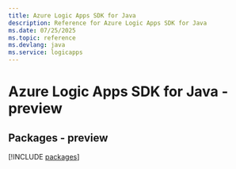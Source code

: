 ```yaml
---
title: Azure Logic Apps SDK for Java
description: Reference for Azure Logic Apps SDK for Java
ms.date: 07/25/2025
ms.topic: reference
ms.devlang: java
ms.service: logicapps
---
```

# Azure Logic Apps SDK for Java - preview
## Packages - preview
[!INCLUDE [packages](logic-apps-index.md)]